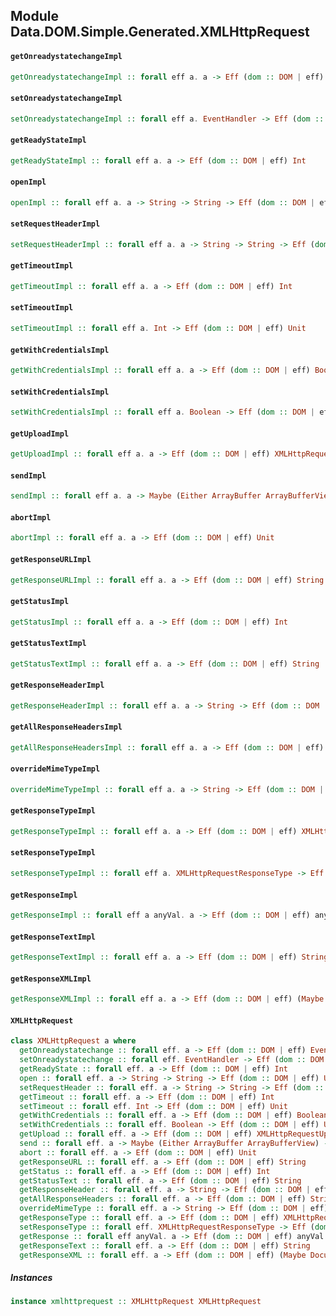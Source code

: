 ## Module Data.DOM.Simple.Generated.XMLHttpRequest

#### `getOnreadystatechangeImpl`

``` purescript
getOnreadystatechangeImpl :: forall eff a. a -> Eff (dom :: DOM | eff) EventHandler
```

#### `setOnreadystatechangeImpl`

``` purescript
setOnreadystatechangeImpl :: forall eff a. EventHandler -> Eff (dom :: DOM | eff) Unit
```

#### `getReadyStateImpl`

``` purescript
getReadyStateImpl :: forall eff a. a -> Eff (dom :: DOM | eff) Int
```

#### `openImpl`

``` purescript
openImpl :: forall eff a. a -> String -> String -> Eff (dom :: DOM | eff) Unit
```

#### `setRequestHeaderImpl`

``` purescript
setRequestHeaderImpl :: forall eff a. a -> String -> String -> Eff (dom :: DOM | eff) Unit
```

#### `getTimeoutImpl`

``` purescript
getTimeoutImpl :: forall eff a. a -> Eff (dom :: DOM | eff) Int
```

#### `setTimeoutImpl`

``` purescript
setTimeoutImpl :: forall eff a. Int -> Eff (dom :: DOM | eff) Unit
```

#### `getWithCredentialsImpl`

``` purescript
getWithCredentialsImpl :: forall eff a. a -> Eff (dom :: DOM | eff) Boolean
```

#### `setWithCredentialsImpl`

``` purescript
setWithCredentialsImpl :: forall eff a. Boolean -> Eff (dom :: DOM | eff) Unit
```

#### `getUploadImpl`

``` purescript
getUploadImpl :: forall eff a. a -> Eff (dom :: DOM | eff) XMLHttpRequestUpload
```

#### `sendImpl`

``` purescript
sendImpl :: forall eff a. a -> Maybe (Either ArrayBuffer ArrayBufferView) -> Eff (dom :: DOM | eff) Unit
```

#### `abortImpl`

``` purescript
abortImpl :: forall eff a. a -> Eff (dom :: DOM | eff) Unit
```

#### `getResponseURLImpl`

``` purescript
getResponseURLImpl :: forall eff a. a -> Eff (dom :: DOM | eff) String
```

#### `getStatusImpl`

``` purescript
getStatusImpl :: forall eff a. a -> Eff (dom :: DOM | eff) Int
```

#### `getStatusTextImpl`

``` purescript
getStatusTextImpl :: forall eff a. a -> Eff (dom :: DOM | eff) String
```

#### `getResponseHeaderImpl`

``` purescript
getResponseHeaderImpl :: forall eff a. a -> String -> Eff (dom :: DOM | eff) (Maybe String)
```

#### `getAllResponseHeadersImpl`

``` purescript
getAllResponseHeadersImpl :: forall eff a. a -> Eff (dom :: DOM | eff) String
```

#### `overrideMimeTypeImpl`

``` purescript
overrideMimeTypeImpl :: forall eff a. a -> String -> Eff (dom :: DOM | eff) Unit
```

#### `getResponseTypeImpl`

``` purescript
getResponseTypeImpl :: forall eff a. a -> Eff (dom :: DOM | eff) XMLHttpRequestResponseType
```

#### `setResponseTypeImpl`

``` purescript
setResponseTypeImpl :: forall eff a. XMLHttpRequestResponseType -> Eff (dom :: DOM | eff) Unit
```

#### `getResponseImpl`

``` purescript
getResponseImpl :: forall eff a anyVal. a -> Eff (dom :: DOM | eff) anyVal
```

#### `getResponseTextImpl`

``` purescript
getResponseTextImpl :: forall eff a. a -> Eff (dom :: DOM | eff) String
```

#### `getResponseXMLImpl`

``` purescript
getResponseXMLImpl :: forall eff a. a -> Eff (dom :: DOM | eff) (Maybe Document)
```

#### `XMLHttpRequest`

``` purescript
class XMLHttpRequest a where
  getOnreadystatechange :: forall eff. a -> Eff (dom :: DOM | eff) EventHandler
  setOnreadystatechange :: forall eff. EventHandler -> Eff (dom :: DOM | eff) Unit
  getReadyState :: forall eff. a -> Eff (dom :: DOM | eff) Int
  open :: forall eff. a -> String -> String -> Eff (dom :: DOM | eff) Unit
  setRequestHeader :: forall eff. a -> String -> String -> Eff (dom :: DOM | eff) Unit
  getTimeout :: forall eff. a -> Eff (dom :: DOM | eff) Int
  setTimeout :: forall eff. Int -> Eff (dom :: DOM | eff) Unit
  getWithCredentials :: forall eff. a -> Eff (dom :: DOM | eff) Boolean
  setWithCredentials :: forall eff. Boolean -> Eff (dom :: DOM | eff) Unit
  getUpload :: forall eff. a -> Eff (dom :: DOM | eff) XMLHttpRequestUpload
  send :: forall eff. a -> Maybe (Either ArrayBuffer ArrayBufferView) -> Eff (dom :: DOM | eff) Unit
  abort :: forall eff. a -> Eff (dom :: DOM | eff) Unit
  getResponseURL :: forall eff. a -> Eff (dom :: DOM | eff) String
  getStatus :: forall eff. a -> Eff (dom :: DOM | eff) Int
  getStatusText :: forall eff. a -> Eff (dom :: DOM | eff) String
  getResponseHeader :: forall eff. a -> String -> Eff (dom :: DOM | eff) (Maybe String)
  getAllResponseHeaders :: forall eff. a -> Eff (dom :: DOM | eff) String
  overrideMimeType :: forall eff. a -> String -> Eff (dom :: DOM | eff) Unit
  getResponseType :: forall eff. a -> Eff (dom :: DOM | eff) XMLHttpRequestResponseType
  setResponseType :: forall eff. XMLHttpRequestResponseType -> Eff (dom :: DOM | eff) Unit
  getResponse :: forall eff anyVal. a -> Eff (dom :: DOM | eff) anyVal
  getResponseText :: forall eff. a -> Eff (dom :: DOM | eff) String
  getResponseXML :: forall eff. a -> Eff (dom :: DOM | eff) (Maybe Document)
```

##### Instances
``` purescript
instance xmlhttprequest :: XMLHttpRequest XMLHttpRequest
```


